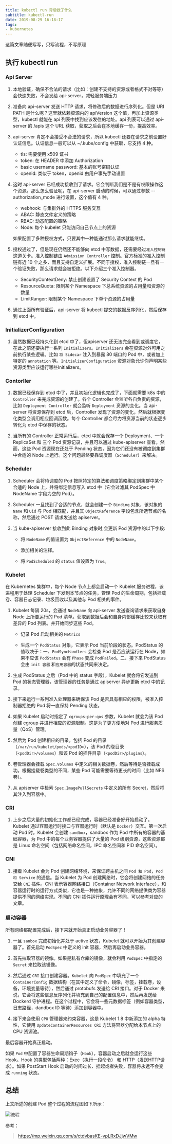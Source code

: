 ```yaml
---
title: kubectl run 背后做了什么
subtitle: kubectl-run
date: 2019-08-29 16:18:17
tags:
- kubernetes
---
```


这篇文章随便写写，只写流程，不写原理

## 执行 kubectl run

### Api Server

1. 本地验证，确保不合法的请求（比如：创建不支持的资源或者格式不对等等）会快速失败，不会发给 api-server，减轻服务端压力

2. 准备向 api-server 发送 HTTP 请求，将修改后的数据进行序列化。但是 URI PATH 是什么呢？这里就依赖资源内的 apiVersion 这个值，再加上资源类型，kubectl 就能在 api 列表中找到应该发往的地址。api 列表可以通过 api-server 的 /apis 这个 URL 获取，获取之后会在本地缓存一份，提高效率。

3. api-server 肯定不会接受不合法的请求，所以 kubectl 还要在请求之前设置好认证信息。认证信息一般可以从 ~/.kube/config 中获取，它支持 4 种。

    * tls: 需要使用 x509 证书
    * token: 在 HEADER 中添加 Authorization
    * basic username password: 基本的账号密码认证
    * openid: 类似于 token，openid 由用户事先手动设置

4. 这时 api-server 已经成功接收到了请求。它会判断我们是不是有权限操作这个资源。那么怎么验证呢，在 api-server 启动的时候，可以通过参数 --authorization_mode 进行设置，这个值有 4 种。

    * webhook: 与集群外的 HTTPS 服务交互
    * ABAC: 静态文件定义的策略
    * RBAC: 动态配置的策略
    * Node: 每个 kubelet 只能访问自己节点上的资源

    如果配置了多种授权方式，只要其中一种能通过那么请求就能继续。

5. 授权通过了，但是现在仍然还不能够向 etcd 中写数据，还需要经过`准入控制链`这道关卡。准入控制链由 `Admission Controller` 控制。官方标准的准入控制链有近 10 个之多，而且支持自定义扩展。不同于授权，准入控制链一旦有一个验证失败，那么请求就会被拒绝。以下介绍三个准入控制器。

    * SecurityContextDeny: 禁止创建设置了 Security Context 的 Pod
    * ResourceQuota: 限制某个 Namespace 下总系统资源的占用量和资源的数量
    * LimitRanger: 限制某个 Namespace 下单个资源的占用量

6. 通过上面所有验证后，api-server 将 kubectl 提交的数据反序列化，然后保存到 etcd 中。

<!-- more -->

### InitializerConfiguration

1. 虽然数据已经持久化到 etcd 中了，但apiserver 还无法完全看到或调度它，在此之前还要执行一系列 `Initializers`。`Initializers` 会在资源对外可用之前执行某些逻辑。比如 `将 Sidecar` 注入到暴露 80 端口的 Pod 中，或者加上特定的 `annotation` 等。`InitializerConfiguration` 资源对象允许你声明某些资源类型应该运行哪些Initializers。

### Contorller

1. 数据已经保存到 etcd 中了，并且初始化逻辑也完成了，下面就需要 k8s 中的 `Controller` 来完成资源的创建了。各个 Controller 会监听各自负责的资源，比如 `Deployment Controller` 就会监听 `Deployment` 资源的变化。当 api-server 将资源保存到 etcd 后，Controller 发现了资源的变化，然后就根据变化类型会调用相应回调函数。每个 Controller 都会尽力将资源当前的状态逐步转化为 etcd 中保存的状态。

2. 当所有的 Controller 正常运行后，etcd 中就会保存一个 Deployment、一个 ReplicaSet 和 三个 Pod 资源记录，并且可以通过 kube-apiserver 查看。然而，这些 Pod 资源现在还处于 Pending 状态，因为它们还没有被调度到集群中合适的 Node 上运行。这个问题最终要靠调度器（`Scheduler`）来解决。

### Scheduler

1. Scheduler 会将待调度的 Pod 按照特定的算法和调度策略绑定到集群中某个合适的 Node 上，并将绑定信息写入 etcd 中（它会过滤其 PodSpec 中 NodeName 字段为空的 Pod）。

2. Scheduler 一旦找到了合适的节点，就会创建一个 `Binding` 对象，该对象的 `Name` 和 `Uid` 与 Pod 相匹配，并且其 `ObjectReference` 字段包含所选节点的名称，然后通过 POST 请求发送给 apiserver。

3. 当 kube-apiserver 接收到此 Binding 对象时,会更新 Pod 资源中的以下字段:

    * 将 `NodeName` 的值设置为 `ObjectReference` 中的 `NodeName`。

    * 添加相关的注释。

    * 将 `PodScheduled` 的 `status` 值设置为 `True`。

### Kubelet

在 Kubernetes 集群中，每个 Node 节点上都会启动一个 Kubelet 服务进程，该进程用于处理 Scheduler 下发到本节点的任务，管理 Pod 的生命周期，包括挂载卷、容器日志记录、垃圾回收以及其他与 Pod 相关的事件。

1. Kubelet 每隔 20s，会通过 `NodeName` 向 api-server 发送查询请求来获取自身 Node 上所要运行的 Pod 清单。获取到数据后会和自身内部缓存比较来获取有差异的 Pod 列表。并开始同步这些 Pod。

    * 记录 Pod 启动相关的 `Metrics`

    * 生成一个 `PodStatus` 对象，它表示 Pod 当前阶段的状态。PodStatus 的值取决于：一、`PodSyncHandlers` 会检查 Pod 是否应该运行在 Node，如果不应该 `PodStatus` 会有 `Phase` 变成 `PodFailed`。二、接下来 PodStatus 会由 `init 容器` 和`应用容器`的状态共同来决定。

2. 生成 PodStatus 之后（Pod 中的 status 字段），Kubelet 就会将它发送到 Pod 的状态管理器，该管理器的任务是通过 apiserver 异步更新 etcd 中的记录。

3. 接下来运行一系列准入处理器来确保该 Pod 是否具有相应的权限，被准入控制器拒绝的 Pod 将一直保持 Pending 状态。

4. 如果 Kubelet 启动时指定了 `cgroups-per-qos` 参数，Kubelet 就会为该 Pod 创建 cgroup 并进行相应的资源限制。这是为了更方便地对 Pod 进行服务质量（QoS）管理。

5. 然后为 Pod 创建相应的目录，包括 Pod 的目录（`/var/run/kubelet/pods/<podID>`），该 Pod 的卷目录（`<podDir>/volumes`）和该 Pod 的插件目录（`<podDir>/plugins`）。

6. 卷管理器会挂载 `Spec.Volumes` 中定义的相关数据卷，然后等待是否挂载成功。根据挂载卷类型的不同，某些 Pod 可能需要等待更长的时间（比如 NFS 卷）。

7. 从 apiserver 中检索 `Spec.ImagePullSecrets` 中定义的所有 Secret，然后将其注入到容器中。

### CRI

1. 上步之后大量的初始化工作都已经完成，容器已经准备好开始启动了。Kubelet 通过容器运行时接口与容器运行时（默认是 `Docker`）交互。第一次启动 Pod 时，Kubelet 会创建 `sandbox`，sandbox 作为 Pod 中所有的容器的基础容器，为 Pod 中的每个业务容器提供了大量的 Pod 级别资源，这些资源都是 Linux 命名空间（包括网络命名空间，IPC 命名空间和 PID 命名空间）。

### CNI

1. 接着 Kubelet 会为 Pod 创建网络环境，来保证跨主机之间 `Pod 和 Pod`，`Pod 和 Service` 的通信。当 Kubelet 为 Pod 创建网络时，它会将创建网络的任务交给 `CNI` 插件。CNI 表示容器网络接口（Container Network Interface），和容器运行时的运行方式类似，它也是一种抽象，允许不同的网络提供商为容器提供不同的网络实现。不同的 CNI 插件运行原理会有不同，可以参考对应的文章。

### 启动容器

所有网络都配置完成后，接下来就开始真正启动业务容器了！

1. 一旦 `sanbox` 完成初始化并处于 active 状态，Kubelet 就可以开始为其创建容器了。首先启动 `PodSpec` 中定义的 init 容器，然后再启动业务容器。

2. 首先拉取容器的镜像。如果是私有仓库的镜像，就会利用 `PodSpec` 中指定的 `Secret` 来拉取该镜像。

3. 然后通过 `CRI` 接口创建容器。`Kubelet` 向 `PodSpec` 中填充了一个 `ContainerConfig` 数据结构（在其中定义了命令，镜像，标签，挂载卷，设备，环境变量等待），然后通过 protobufs 发送给 CRI 接口。对于 Docker 来说，它会将这些信息反序列化并填充到自己的配置信息中，然后再发送给 Dockerd 守护进程。在这个过程中，它会将一些元数据标签（例如容器类型，日志路径，dandbox ID 等待）添加到容器中。

4. 接下来会使用 `CPU` 管理器来约束容器，这是 Kubelet 1.8 中新添加的 alpha 特性，它使用 `UpdateContainerResources CRI` 方法将容器分配给本节点上的 CPU 资源池。

最后容器开始真正启动。

如果 `Pod` 中配置了容器生命周期钩子（`Hook`），容器启动之后就会运行这些 Hook。Hook 的类型包括两种：Exec（执行一段命令） 和 HTTP（发送HTTP请求）。如果 PostStart Hook 启动的时间过长、挂起或者失败，容器将永远不会变成 `running` 状态。

## 总结

上文所述的创建 Pod 整个过程的流程图如下所示：

![流程](/images/kubectl_run/short.svg)

参考：

>  https://mp.weixin.qq.com/s/ctdvbasKE-vpLRxDJjwVMw
